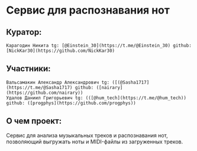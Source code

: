 # Сервис для распознавания нот
## Куратор:
    Карагодин Никита tg: [@Einstein_30](https://t.me/@Einstein_30) github: [NickKar30](https://github.com/NickKar30)
## Участники:
    Вальсамакин Александр Александрович tg: ([(@Sasha1717](https://t.me/@Sasha1717) github: ([nairary](https://github.com/nairary))
    Удалов Даниил Григорьевич tg: (([@hum_tech](https://t.me/@hum_tech)) github: ([progphys](https://github.com/progphys))
## О чем проект:
Сервис для анализа музыкальных треков и распознавания нот, позволяющий выгружать ноты и MIDI-файлы из загруженных треков.
